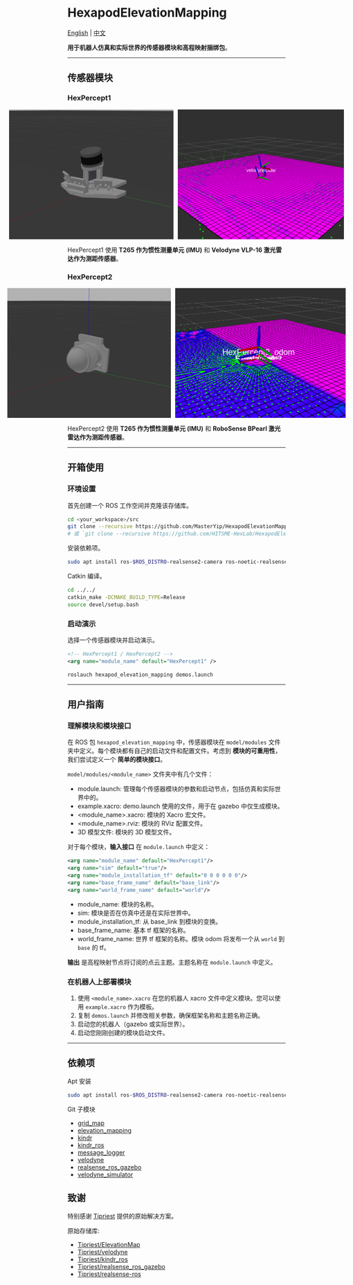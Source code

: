 # HexapodElevationMapping

[English](README.md) | [中文](README_CN.md)

**用于机器人仿真和实际世界的传感器模块和高程映射捆绑包**。

---

## 传感器模块

### HexPercept1

<div style="display:flex; justify-content:center;">
    <img src="doc/HexPercept1_model.png" alt="Image 1" style="height:300px; margin-right:10px;">
    <img src="doc/HexPercept1_elevation_mapping.png" alt="Image 2" style="height:300px;">
</div>

HexPercept1 使用 **T265 作为惯性测量单元 (IMU)** 和 **Velodyne VLP-16 激光雷达作为测距传感器**。

### HexPercept2

<div style="display:flex; justify-content:center;">
    <img src="doc/HexPercept2_model.png" alt="Image 1" style="height:300px; margin-right:10px;">
    <img src="doc/HexPercept2_elevation_mapping.png" alt="Image 2" style="height:300px;">
</div>

HexPercept2 使用 **T265 作为惯性测量单元 (IMU)** 和 **RoboSense BPearl 激光雷达作为测距传感器**。

---

## 开箱使用

### 环境设置

首先创建一个 ROS 工作空间并克隆该存储库。

```bash
cd <your_workspace>/src
git clone --recursive https://github.com/MasterYip/HexapodElevationMapping
# 或 `git clone --recursive https://github.com/HITSME-HexLab/HexapodElevationMapping`
```

安装依赖项。

```bash
sudo apt install ros-$ROS_DISTRO-realsense2-camera ros-noetic-realsense2-description
```

Catkin 编译。

```bash
cd ../../
catkin_make -DCMAKE_BUILD_TYPE=Release
source devel/setup.bash
```

### 启动演示

选择一个传感器模块并启动演示。

```xml
<!-- HexPercept1 / HexPercept2 -->
<arg name="module_name" default="HexPercept1" />
```

```bash
roslauch hexapod_elevation_mapping demos.launch
```

---

## 用户指南

### 理解模块和模块接口

在 ROS 包 `hexapod_elevation_mapping` 中，传感器模块在 `model/modules` 文件夹中定义。每个模块都有自己的启动文件和配置文件。考虑到 **模块的可重用性**，我们尝试定义一个 **简单的模块接口**。

`model/modules/<module_name>` 文件夹中有几个文件：

- module.launch: 管理每个传感器模块的参数和启动节点，包括仿真和实际世界中的。
- example.xacro: demo.launch 使用的文件，用于在 gazebo 中仅生成模块。
- <module_name>.xacro: 模块的 Xacro 宏文件。
- <module_name>.rviz: 模块的 RViz 配置文件。
- 3D 模型文件: 模块的 3D 模型文件。

对于每个模块，**输入接口** 在 `module.launch` 中定义：

```xml
<arg name="module_name" default="HexPercept1"/>
<arg name="sim" default="true"/>
<arg name="module_installation_tf" default="0 0 0 0 0 0"/>
<arg name="base_frame_name" default="base_link"/>
<arg name="world_frame_name" default="world"/>
```

- module_name: 模块的名称。
- sim: 模块是否在仿真中还是在实际世界中。
- module_installation_tf: 从 base_link 到模块的变换。
- base_frame_name: 基本 tf 框架的名称。
- world_frame_name: 世界 tf 框架的名称。模块 odom 将发布一个从 `world` 到 `base` 的 tf。

**输出** 是高程映射节点将订阅的点云主题。主题名称在 `module.launch` 中定义。

### 在机器人上部署模块

1. 使用 `<module_name>.xacro` 在您的机器人 xacro 文件中定义模块。您可以使用 `example.xacro` 作为模板。
2. 复制 `demos.launch` 并修改相关参数，确保框架名称和主题名称正确。
3. 启动您的机器人（gazebo 或实际世界）。
4. 启动您刚刚创建的模块启动文件。

---

## 依赖项

Apt 安装

```bash
sudo apt install ros-$ROS_DISTRO-realsense2-camera ros-noetic-realsense2-description
```

Git 子模块

- [grid_map](https://github.com/ANYbotics/grid_map)
- [elevation_mapping](https://github.com/ANYbotics/elevation_mapping)
- [kindr](https://github.com/ANYbotics/kindr)
- [kindr_ros](https://github.com/ANYbotics/kindr_ros)
- [message_logger](https://github.com/ANYbotics/message_logger)
- [velodyne](https://github.com/ros-drivers/velodyne)
- [realsense_ros_gazebo](https://github.com/nilseuropa/realsense_ros_gazebo)
- [velodyne_simulator](https://bitbucket.org/DataspeedInc/velodyne_simulator.git)

## 致谢

特别感谢 [Tipriest](https://github.com/Tipriest) 提供的原始解决方案。

原始存储库:

- [Tipriest/ElevationMap](https://github.com/Tipriest/ElevationMap)
- [Tipriest/velodyne](https://github.com/Tipriest/velodyne)
- [Tipriest/kindr_ros](https://github.com/Tipriest/kindr_ros)
- [Tipriest/realsense_ros_gazebo](https://github.com/Tipriest/realsense_ros_gazebo)
- [Tipriest/realsense-ros](https://github.com/Tipriest/realsense-ros)
